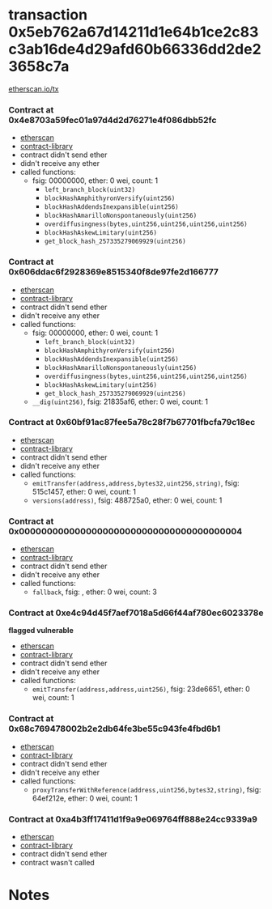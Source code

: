 # transaction 0x5eb762a67d14211d1e64b1ce2c83c3ab16de4d29afd60b66336dd2de23658c7a

[etherscan.io/tx](https://etherscan.io/tx/0x5eb762a67d14211d1e64b1ce2c83c3ab16de4d29afd60b66336dd2de23658c7a)


### Contract at 0x4e8703a59fec01a97d4d2d76271e4f086dbb52fc

* [etherscan](https://etherscan.io/address/0x4e8703a59fec01a97d4d2d76271e4f086dbb52fc)
* [contract-library](https://contract-library.com/contracts/Ethereum/4e8703a59fec01a97d4d2d76271e4f086dbb52fc)
* contract didn't send ether
* didn't receive any ether
* called functions:
    * fsig: 00000000, ether: 0 wei, count: 1
        * `left_branch_block(uint32)`
        * `blockHashAmphithyronVersify(uint256)`
        * `blockHashAddendsInexpansible(uint256)`
        * `blockHashAmarilloNonspontaneously(uint256)`
        * `overdiffusingness(bytes,uint256,uint256,uint256,uint256)`
        * `blockHashAskewLimitary(uint256)`
        * `get_block_hash_257335279069929(uint256)`


### Contract at 0x606ddac6f2928369e8515340f8de97fe2d166777

* [etherscan](https://etherscan.io/address/0x606ddac6f2928369e8515340f8de97fe2d166777)
* [contract-library](https://contract-library.com/contracts/Ethereum/606ddac6f2928369e8515340f8de97fe2d166777)
* contract didn't send ether
* didn't receive any ether
* called functions:
    * fsig: 00000000, ether: 0 wei, count: 1
        * `left_branch_block(uint32)`
        * `blockHashAmphithyronVersify(uint256)`
        * `blockHashAddendsInexpansible(uint256)`
        * `blockHashAmarilloNonspontaneously(uint256)`
        * `overdiffusingness(bytes,uint256,uint256,uint256,uint256)`
        * `blockHashAskewLimitary(uint256)`
        * `get_block_hash_257335279069929(uint256)`
    * `__dig(uint256)`, fsig: 21835af6, ether: 0 wei, count: 1


### Contract at 0x60bf91ac87fee5a78c28f7b67701fbcfa79c18ec

* [etherscan](https://etherscan.io/address/0x60bf91ac87fee5a78c28f7b67701fbcfa79c18ec)
* [contract-library](https://contract-library.com/contracts/Ethereum/60bf91ac87fee5a78c28f7b67701fbcfa79c18ec)
* contract didn't send ether
* didn't receive any ether
* called functions:
    * `emitTransfer(address,address,bytes32,uint256,string)`, fsig: 515c1457, ether: 0 wei, count: 1
    * `versions(address)`, fsig: 488725a0, ether: 0 wei, count: 1


### Contract at 0x0000000000000000000000000000000000000004

* [etherscan](https://etherscan.io/address/0x0000000000000000000000000000000000000004)
* [contract-library](https://contract-library.com/contracts/Ethereum/0000000000000000000000000000000000000004)
* contract didn't send ether
* didn't receive any ether
* called functions:
    * `fallback`, fsig: , ether: 0 wei, count: 3


### Contract at 0xe4c94d45f7aef7018a5d66f44af780ec6023378e

**flagged vulnerable**

* [etherscan](https://etherscan.io/address/0xe4c94d45f7aef7018a5d66f44af780ec6023378e)
* [contract-library](https://contract-library.com/contracts/Ethereum/e4c94d45f7aef7018a5d66f44af780ec6023378e)
* contract didn't send ether
* didn't receive any ether
* called functions:
    * `emitTransfer(address,address,uint256)`, fsig: 23de6651, ether: 0 wei, count: 1


### Contract at 0x68c769478002b2e2db64fe3be55c943fe4fbd6b1

* [etherscan](https://etherscan.io/address/0x68c769478002b2e2db64fe3be55c943fe4fbd6b1)
* [contract-library](https://contract-library.com/contracts/Ethereum/68c769478002b2e2db64fe3be55c943fe4fbd6b1)
* contract didn't send ether
* didn't receive any ether
* called functions:
    * `proxyTransferWithReference(address,uint256,bytes32,string)`, fsig: 64ef212e, ether: 0 wei, count: 1


### Contract at 0xa4b3ff17411d1f9a9e069764ff888e24cc9339a9

* [etherscan](https://etherscan.io/address/0xa4b3ff17411d1f9a9e069764ff888e24cc9339a9)
* [contract-library](https://contract-library.com/contracts/Ethereum/a4b3ff17411d1f9a9e069764ff888e24cc9339a9)
* contract didn't send ether
* contract wasn't called

# Notes


